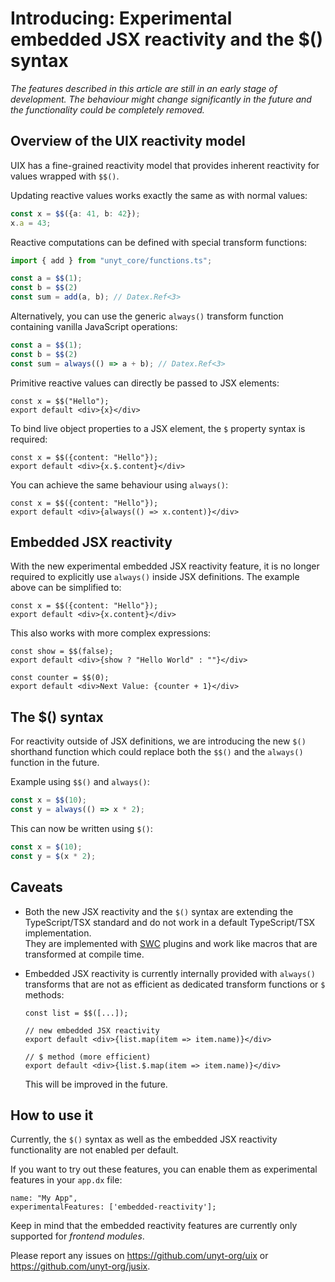 <!--
	{
		description: "A",
		preview: "res/uix_banner.png",
		date: ~2023-12-04~,
		tag: "Developer",
		author: "unyt.org",
		authorRef: https://unyt.org
	};
-->


# Introducing: Experimental embedded JSX reactivity and the $() syntax

*The features described in this article are still in an early stage of development. The behaviour might change significantly in the future and the functionality could be completely removed.*

## Overview of the UIX reactivity model

UIX has a fine-grained reactivity model that provides inherent reactivity for values wrapped with `$$()`.

Updating reactive values works exactly the same as with normal values:
```ts
const x = $$({a: 41, b: 42});
x.a = 43;
```

Reactive computations can be defined with special transform functions:
```ts
import { add } from "unyt_core/functions.ts";

const a = $$(1);
const b = $$(2)
const sum = add(a, b); // Datex.Ref<3>
```

Alternatively, you can use the generic `always()` transform function containing vanilla JavaScript operations:
```ts
const a = $$(1);
const b = $$(2)
const sum = always(() => a + b); // Datex.Ref<3>
```

Primitive reactive values can directly be passed to JSX elements:
```tsx
const x = $$("Hello");
export default <div>{x}</div>
```

To bind live object properties to a JSX element, the `$` property syntax is required:
```tsx
const x = $$({content: "Hello"});
export default <div>{x.$.content}</div>
```

You can achieve the same behaviour using `always()`:
```tsx
const x = $$({content: "Hello"});
export default <div>{always(() => x.content)}</div>
```

## Embedded JSX reactivity

With the new experimental embedded JSX reactivity feature, it is no longer required to explicitly
use `always()` inside JSX definitions. The example above can be simplified to:

```tsx
const x = $$({content: "Hello"});
export default <div>{x.content}</div>
```

This also works with more complex expressions:

```tsx
const show = $$(false);
export default <div>{show ? "Hello World" : ""}</div>
```

```tsx
const counter = $$(0);
export default <div>Next Value: {counter + 1}</div>
```

## The $() syntax

For reactivity outside of JSX definitions, we are introducing the new `$()` shorthand function
which could replace both the `$$()` and the `always()` function in the future.

Example using `$$()` and `always()`:
```ts
const x = $$(10);
const y = always(() => x * 2);
```

This can now be written using `$()`:
```ts
const x = $(10);
const y = $(x * 2);
```



## Caveats

* Both the new JSX reactivity and the `$()` syntax are extending
the TypeScript/TSX standard and do not work in a default TypeScript/TSX
implementation.<br/>
They are implemented with [SWC](https://swc.rs/) plugins and work like macros that are transformed at compile time.

* Embedded JSX reactivity is currently internally provided with `always()` transforms that are not as efficient as dedicated transform functions or `$` methods:
	```tsx
	const list = $$([...]);

	// new embedded JSX reactivity
	export default <div>{list.map(item => item.name)}</div>

	// $ method (more efficient)
	export default <div>{list.$.map(item => item.name)}</div>
	```
 	This will be improved in the future.

## How to use it

Currently, the `$()` syntax as well as the embedded JSX reactivity functionality
are not enabled per default.

If you want to try out these features, you can enable them as experimental features in
your `app.dx` file:

```datex
name: "My App",
experimentalFeatures: ['embedded-reactivity'];
```

Keep in mind that the embedded reactivity features are currently only supported for *frontend modules*.

Please report any issues on https://github.com/unyt-org/uix or https://github.com/unyt-org/jusix.
